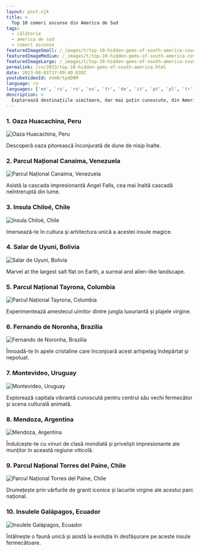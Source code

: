 ```yaml
---
layout: post.njk
title: >
  Top 10 comori ascunse din America de Sud
tags:
  - călătorie
  - america de sud
  - comori ascunse
featuredImageSmall: /_images/t/top-10-hidden-gems-of-south-america-cover-ro-small.webp
featuredImageMedium: /_images/t/top-10-hidden-gems-of-south-america-cover-ro-medium.webp
featuredImageLarge: /_images/t/top-10-hidden-gems-of-south-america-cover-ro-large.webp
permalink: /ro/2023/top-10-hidden-gems-of-south-america.html
date: 2023-08-01T17:09:40.830Z
youtubeVideoId: oVm6rtpdD0M
language: ro
languages: ['en', 'ru', 'ro', 'es', 'fr', 'de', 'it', 'pt', 'pl', 'tr']
description: >
  Explorează destinațiile uimitoare, dar mai puțin cunoscute, din America de Sud, care sunt adesea trecute cu vederea de către turiști.
---
```


### 1. Oaza Huacachina, Peru

![Oaza Huacachina, Peru](/_images/d/d493dc364c4626fe4f87088acc51c4c7-medium.webp)

Descoperă oaza pitorească înconjurată de dune de nisip înalte.

### 2. Parcul Național Canaima, Venezuela

![Parcul Național Canaima, Venezuela](/_images/2/29c0f62a2e37109041b24ccc4fddda9c-medium.webp)

Asistă la cascada impresionantă Angel Falls, cea mai înaltă cascadă neîntreruptă din lume.

### 3. Insula Chiloé, Chile

![Insula Chiloé, Chile](/_images/d/dd4aa9876b77666ccf0e67b0c612ca87-medium.webp)

Imersează-te în cultura și arhitectura unică a acestei insule magice.

### 4. Salar de Uyuni, Bolivia

![Salar de Uyuni, Bolivia](/_images/0/0eb1938b61653034370d959469cfe6ba-medium.webp)

Marvel at the largest salt flat on Earth, a surreal and alien-like landscape.

### 5. Parcul Național Tayrona, Columbia

![Parcul Național Tayrona, Columbia](/_images/1/1ac7b9842d0c825ae94fc005f0cd70e8-medium.webp)

Experimentează amestecul uimitor dintre jungla luxuriantă și plajele virgine.

### 6. Fernando de Noronha, Brazilia

![Fernando de Noronha, Brazilia](/_images/a/a248317af20ffea605f7b1232f8760ea-medium.webp)

Înnoadă-te în apele cristaline care înconjoară acest arhipelag îndepărtat și nepoluat.

### 7. Montevideo, Uruguay

![Montevideo, Uruguay](/_images/a/ad186e9b3a16a17c42a5d6cc5e5ef8e6-medium.webp)

Explorează capitala vibrantă cunoscută pentru centrul său vechi fermecător și scena culturală animată.

### 8. Mendoza, Argentina

![Mendoza, Argentina](/_images/b/baf0131ddc530c53e0c03784d7ac7551-medium.webp)

Îndulcește-te cu vinuri de clasă mondială și priveliști impresionante ale munților în această regiune viticolă.

### 9. Parcul Național Torres del Paine, Chile

![Parcul Național Torres del Paine, Chile](/_images/2/23e1448ebd5c116d0d16f7817c39e922-medium.webp)

Drumețește prin vârfurile de granit iconice și lacurile virgine ale acestui parc național.

### 10. Insulele Galápagos, Ecuador

![Insulele Galápagos, Ecuador](/_images/8/8f30779ffc6f8ddd88bcceeabeb7b1aa-medium.webp)

Întâlnește o faună unică și asistă la evoluția în desfășurare pe aceste insule fermecătoare.

